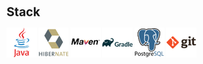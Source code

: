 # Stack
<div>
  <img src="https://github.com/devicons/devicon/blob/master/icons/java/java-original-wordmark.svg" title="Java" width="70" height="70"/>
  <img src="https://github.com/devicons/devicon/blob/master/icons/hibernate/hibernate-original-wordmark.svg" title="Hibernate" width="70" height="70"/>
  <img src="https://github.com/devicons/devicon/blob/master/icons/maven/maven-original-wordmark.svg" title="Maven" width="70" height="70"/>
  <img src="https://github.com/devicons/devicon/blob/master/icons/gradle/gradle-original-wordmark.svg" title="Gradle" width="70" height="70"/>
  <img src="https://github.com/devicons/devicon/blob/master/icons/postgresql/postgresql-original-wordmark.svg" title="PostgreSQL" width="70" height="70"/>
  <img src="https://github.com/devicons/devicon/blob/master/icons/git/git-original-wordmark.svg" title="Git" width="70" height="70"/>
</div>
